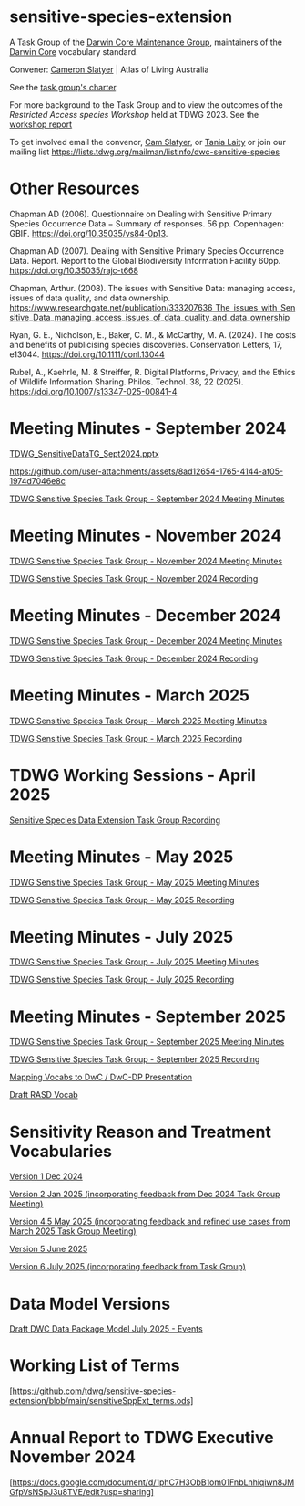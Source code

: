 # sensitive-species-extension

A Task Group of the [Darwin Core Maintenance Group](https://www.tdwg.org/community/dwc/), maintainers of the [Darwin Core](https://www.tdwg.org/community/dwc/) vocabulary standard.

Convener: [Cameron Slatyer](mailto:cam.slatyer@csiro.au) | Atlas of Living Australia 

See the [task group's charter](https://www.tdwg.org/community/dwc/sensitive-species/).

For more background to the Task Group and to view the outcomes of the _Restricted Access species Workshop_ held at TDWG 2023. See the [workshop report](https://github.com/tdwg/sensitive-species-extension/blob/main/RASD_TDWG_Workshop_Report_V2.docx)

To get involved email the convenor, [Cam Slatyer](mailto:Cam.slatyer@csiro.au), or [Tania Laity](mailto:tania.laity@csiro.au) or join our mailing list https://lists.tdwg.org/mailman/listinfo/dwc-sensitive-species

# Other Resources

Chapman AD (2006). Questionnaire on Dealing with Sensitive Primary Species Occurrence Data − Summary of responses. 56 pp. Copenhagen: GBIF. https://doi.org/10.35035/vs84-0p13.

Chapman AD (2007). Dealing with Sensitive Primary Species Occurrence Data. Report. Report to the Global Biodiversity Information Facility 60pp. https://doi.org/10.35035/rajc-t668

Chapman, Arthur. (2008). The issues with Sensitive Data: managing access, issues of data quality, and data ownership. https://www.researchgate.net/publication/333207636_The_issues_with_Sensitive_Data_managing_access_issues_of_data_quality_and_data_ownership

Ryan, G. E., Nicholson, E., Baker, C. M., & McCarthy, M. A. (2024). The costs and benefits of publicising species discoveries. Conservation Letters, 17, e13044. https://doi.org/10.1111/conl.13044

Rubel, A., Kaehrle, M. & Streiffer, R. Digital Platforms, Privacy, and the Ethics of Wildlife Information Sharing. Philos. Technol. 38, 22 (2025). https://doi.org/10.1007/s13347-025-00841-4

# Meeting Minutes - September 2024

[TDWG_SensitiveDataTG_Sept2024.pptx](https://github.com/tdwg/sensitive-species-extension/blob/main/TDWG_SensitiveDataTG_Sept2024.pptx)

https://github.com/user-attachments/assets/8ad12654-1765-4144-af05-1974d7046e8c

[TDWG Sensitive Species Task Group - September 2024 Meeting Minutes](https://github.com/tdwg/sensitive-species-extension/blob/main/GR286.TDWG.Sensitive.Species.Task.Group.20240927.docx)

# Meeting Minutes - November 2024

[TDWG Sensitive Species Task Group - November 2024 Meeting Minutes](https://github.com/tdwg/sensitive-species-extension/blob/main/GR286%20TDWG%20Sensitive%20Species%20Task%20Group%2020241121.docx)

[TDWG Sensitive Species Task Group - November 2024 Recording](https://drive.google.com/file/d/1ovrr6FLJYIqa8803yQIE5eKzHuwCzYch/view?usp=sharing)

# Meeting Minutes - December 2024

[TDWG Sensitive Species Task Group - December 2024 Meeting Minutes](https://github.com/tdwg/sensitive-species-extension/blob/main/GR286%20TDWG%20Sensitive%20Species%20Task%20Group%2020241219.docx)

[TDWG Sensitive Species Task Group - December 2024 Recording](https://drive.google.com/file/d/1mOeYJ0WsjISJLYJNVgKdqkI9UTfA6fjs/view?usp=drive_link)

# Meeting Minutes - March 2025

[TDWG Sensitive Species Task Group - March 2025 Meeting Minutes](https://github.com/tdwg/sensitive-species-extension/blob/main/GR286%20TDWG%20Sensitive%20Species%20Group%2020240503.docx)

[TDWG Sensitive Species Task Group - March 2025 Recording](https://drive.google.com/file/d/1DXthZg53u-_fPSgBnfmVpebWwwGcH2tZ/view?usp=drive_link)

# TDWG Working Sessions - April 2025
[Sensitive Species Data Extension Task Group Recording](https://www.youtube.com/watch?v=uXYNYjGfMLI)

# Meeting Minutes - May 2025

[TDWG Sensitive Species Task Group - May 2025 Meeting Minutes](https://github.com/tdwg/sensitive-species-extension/blob/main/TDWG%20-%20Sensitive%20Species%20Extension%20TG%20May%202025%20Minutes.docx)

[TDWG Sensitive Species Task Group - May 2025 Recording](https://drive.google.com/file/d/1MQg-zZe36F0D6v4zcIQC7fbhisrKq2Lk/view?usp=drive_link)

# Meeting Minutes - July 2025

[TDWG Sensitive Species Task Group - July 2025 Meeting Minutes](https://github.com/tdwg/sensitive-species-extension/blob/main/GR286%20TDWG%20Sensitive%20Species%20Task%20Group%2020250723.docx)

[TDWG Sensitive Species Task Group - July 2025 Recording](https://drive.google.com/file/d/1yEWPdetoYBpL-rTSnlkVeIb8y3qmGUF4/view?usp=drive_link)

# Meeting Minutes - September 2025

[TDWG Sensitive Species Task Group - September 2025 Meeting Minutes](https://github.com/tdwg/sensitive-species-extension/blob/main/GR286%20TDWG%20Sensitive%20Species%20Group%2020250924%20(2).docx)

[TDWG Sensitive Species Task Group - September 2025 Recording](https://drive.google.com/file/d/1G_mH8KVgPNfuCPE_rfGE5zZ_jN4ZEfWm/view?usp=drive_link)

[Mapping Vocabs to DwC / DwC-DP Presentation](https://github.com/tdwg/sensitive-species-extension/blob/main/RASD%2020250924.pptx)

[Draft RASD Vocab](https://github.com/tdwg/sensitive-species-extension/blob/main/RASD_vocabulary_v0.1.ttl)

# Sensitivity Reason and Treatment Vocabularies
[Version 1 Dec 2024](https://github.com/tdwg/sensitive-species-extension/blob/main/SensitivityTreatmentsReasons_V1_Dec2024.docx)

[Version 2 Jan 2025 (incorporating feedback from Dec 2024 Task Group Meeting)](https://github.com/tdwg/sensitive-species-extension/blob/main/SenitivityReasonsTreatments_V2_Jan2025.docx)

[Version 4.5 May 2025 (incorporating feedback and refined use cases from March 2025 Task Group Meeting)](https://github.com/tdwg/sensitive-species-extension/blob/main/SenitivityReasonsTreatments_V4.5_May2025.docx)

[Version 5 June 2025 ](https://github.com/tdwg/sensitive-species-extension/blob/main/SenitivityReasonsTreatments_V5_June2025.docx)

[Version 6 July 2025 (incorporating feedback from Task Group)](https://github.com/tdwg/sensitive-species-extension/blob/main/SensitivityReasonsTreatments_V6_July2025.docx)

# Data Model Versions
[Draft DWC Data Package Model July 2025 - Events](https://github.com/tdwg/sensitive-species-extension/blob/main/SensitiveExtension_DWC_DP_Model.png)

# Working List of Terms
[https://github.com/tdwg/sensitive-species-extension/blob/main/sensitiveSppExt_terms.ods]

# Annual Report to TDWG Executive November 2024
[https://docs.google.com/document/d/1phC7H3ObB1om01FnbLnhiqiwn8JMGfpVsNSpJ3u8TVE/edit?usp=sharing]


